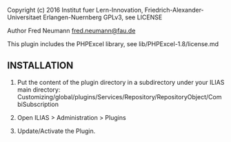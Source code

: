 Copyright (c) 2016 Institut fuer Lern-Innovation, Friedrich-Alexander-Universitaet Erlangen-Nuernberg
GPLv3, see LICENSE

Author Fred Neumann <fred.neumann@fau.de>

This plugin includes the PHPExcel library, see lib/PHPExcel-1.8/license.md

INSTALLATION
------------

1. Put the content of the plugin directory in a subdirectory under your ILIAS main directory:
Customizing/global/plugins/Services/Repository/RepositoryObject/CombiSubscription

2. Open ILIAS > Administration > Plugins

3. Update/Activate the Plugin.
